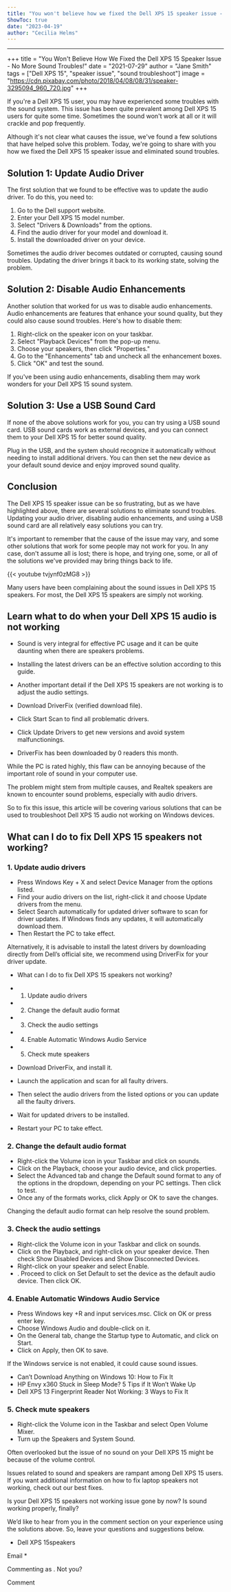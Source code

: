 ```yaml
---
title: "You won't believe how we fixed the Dell XPS 15 speaker issue - no more sound troubles!"
ShowToc: true 
date: "2023-04-19"
author: "Cecilia Helms"
---
```

*****
+++
title = "You Won't Believe How We Fixed the Dell XPS 15 Speaker Issue - No More Sound Troubles!"
date = "2021-07-29"
author = "Jane Smith"
tags = ["Dell XPS 15", "speaker issue", "sound troubleshoot"]
image = "https://cdn.pixabay.com/photo/2018/04/08/08/31/speaker-3295094_960_720.jpg"
+++

If you're a Dell XPS 15 user, you may have experienced some troubles with the sound system. This issue has been quite prevalent among Dell XPS 15 users for quite some time. Sometimes the sound won't work at all or it will crackle and pop frequently. 

Although it's not clear what causes the issue, we've found a few solutions that have helped solve this problem. Today, we're going to share with you how we fixed the Dell XPS 15 speaker issue and eliminated sound troubles.

## Solution 1: Update Audio Driver

The first solution that we found to be effective was to update the audio driver. To do this, you need to:

1. Go to the Dell support website.
2. Enter your Dell XPS 15 model number.
3. Select "Drivers & Downloads" from the options.
4. Find the audio driver for your model and download it.
5. Install the downloaded driver on your device. 

Sometimes the audio driver becomes outdated or corrupted, causing sound troubles. Updating the driver brings it back to its working state, solving the problem.

## Solution 2: Disable Audio Enhancements 

Another solution that worked for us was to disable audio enhancements. Audio enhancements are features that enhance your sound quality, but they could also cause sound troubles. Here's how to disable them:

1. Right-click on the speaker icon on your taskbar.
2. Select "Playback Devices" from the pop-up menu.
3. Choose your speakers, then click "Properties."
4. Go to the "Enhancements" tab and uncheck all the enhancement boxes.
5. Click "OK" and test the sound.

If you've been using audio enhancements, disabling them may work wonders for your Dell XPS 15 sound system.

## Solution 3: Use a USB Sound Card 

If none of the above solutions work for you, you can try using a USB sound card. USB sound cards work as external devices, and you can connect them to your Dell XPS 15 for better sound quality. 

Plug in the USB, and the system should recognize it automatically without needing to install additional drivers. You can then set the new device as your default sound device and enjoy improved sound quality.

## Conclusion

The Dell XPS 15 speaker issue can be so frustrating, but as we have highlighted above, there are several solutions to eliminate sound troubles. Updating your audio driver, disabling audio enhancements, and using a USB sound card are all relatively easy solutions you can try.

It's important to remember that the cause of the issue may vary, and some other solutions that work for some people may not work for you. In any case, don't assume all is lost; there is hope, and trying one, some, or all of the solutions we've provided may bring things back to life.

{{< youtube tvjynf0zMG8 >}} 



Many users have been complaining about the sound issues in Dell XPS 15 speakers. For most, the Dell XPS 15 speakers are simply not working.
 
## Learn what to do when your Dell XPS 15 audio is not working
 
- Sound is very integral for effective PC usage and it can be quite daunting when there are speakers problems.
 - Installing the latest drivers can be an effective solution according to this guide.
 - Another important detail if the Dell XPS 15 speakers are not working is to adjust the audio settings.

 
 
 
- Download DriverFix (verified download file).
 - Click Start Scan to find all problematic drivers.
 - Click Update Drivers to get new versions and avoid system malfunctionings.

 
- DriverFix has been downloaded by 0 readers this month.

 
While the PC is rated highly, this flaw can be annoying because of the important role of sound in your computer use.
 
The problem might stem from multiple causes, and Realtek speakers are known to encounter sound problems, especially with audio drivers.
 
So to fix this issue, this article will be covering various solutions that can be used to troubleshoot Dell XPS 15 audio not working on Windows devices.
 
## What can I do to fix Dell XPS 15 speakers not working?
 
### 1. Update audio drivers
 
- Press Windows Key + X and select Device Manager from the options listed.
 - Find your audio drivers on the list, right-click it and choose Update drivers from the menu.
 - Select Search automatically for updated driver software to scan for driver updates. If Windows finds any updates, it will automatically download them.
 - Then Restart the PC to take effect.

 
Alternatively, it is advisable to install the latest drivers by downloading directly from Dell’s official site, we recommend using DriverFix for your driver update.
 
- What can I do to fix Dell XPS 15 speakers not working?
 - 1. Update audio drivers
 - 2. Change the default audio format
 - 3. Check the audio settings
 - 4. Enable Automatic Windows Audio Service
 - 5. Check mute speakers

 
- Download DriverFix, and install it.
 - Launch the application and scan for all faulty drivers.
 - Then select the audio drivers from the listed options or you can update all the faulty drivers.
 - Wait for updated drivers to be installed.
 - Restart your PC to take effect.

 
### 2. Change the default audio format
 
- Right-click the Volume icon in your Taskbar and click on sounds.
 - Click on the Playback, choose your audio device, and click properties.
 - Select the Advanced tab and change the Default sound format to any of the options in the dropdown, depending on your PC settings. Then click to test.
 - Once any of the formats works, click Apply or OK to save the changes.

 
Changing the default audio format can help resolve the sound problem.
 
### 3. Check the audio settings
 
- Right-click the Volume icon in your Taskbar and click on sounds.
 - Click on the Playback, and right-click on your speaker device. Then check Show Disabled Devices and Show Disconnected Devices.
 - Right-click on your speaker and select Enable.
 - . Proceed to click on Set Default to set the device as the default audio device. Then click OK.

 
### 4. Enable Automatic Windows Audio Service
 
- Press Windows key +R and input services.msc. Click on OK or press enter key.
 - Choose Windows Audio and double-click on it.
 - On the General tab, change the Startup type to Automatic, and click on Start.
 - Click on Apply, then OK to save.

 
If the Windows service is not enabled, it could cause sound issues.
 
- Can’t Download Anything on Windows 10: How to Fix It
 - HP Envy x360 Stuck in Sleep Mode? 5 Tips if It Won’t Wake Up
 - Dell XPS 13 Fingerprint Reader Not Working: 3 Ways to Fix It

 
### 5. Check mute speakers
 
- Right-click the Volume icon in the Taskbar and select Open Volume Mixer.
 - Turn up the Speakers and System Sound.

 
Often overlooked but the issue of no sound on your Dell XPS 15 might be because of the volume control.
 
Issues related to sound and speakers are rampant among Dell XPS 15 users. If you want additional information on how to fix laptop speakers not working, check out our best fixes.
 
Is your Dell XPS 15 speakers not working issue gone by now? Is sound working properly, finally?
 
We’d like to hear from you in the comment section on your experience using the solutions above. So, leave your questions and suggestions below.
 

 
- Dell XPS 15speakers

 
Email * 
 

Commenting as .
Not you?

 
Comment 





